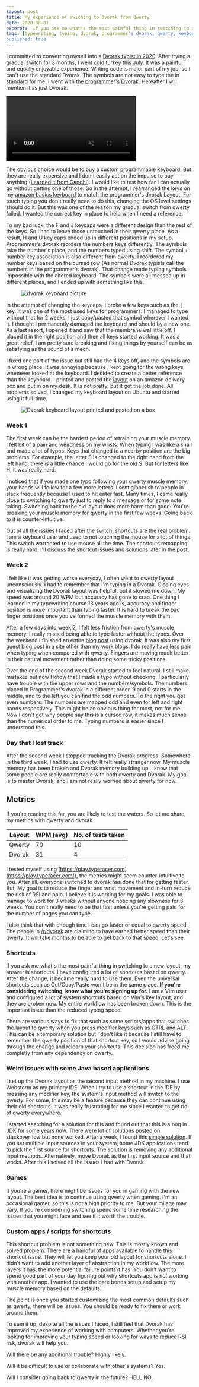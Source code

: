 ```yaml
---
layout: post
title: My experience of swiching to Dvorak from Qwerty
date: 2020-08-01
excerpt:  If you ask me what's the most painful thing in switching to a new layout, my answer is shortcuts. I have configured a lot of shortcuts based on qwerty. After the change, it became really hard to use them. Even the universal shortcuts such as Cut/Copy/Paste won't be in the same place.
tags: [typewriting, typing, dvorak, programmer's dvorak, qwerty, keyboard, rsi]
published: true
---
```


I committed to converting myself into a [Dvorak typist in 2020](https://vignesh.pro/qwerty-to-dvorak/). After trying a gradual switch for 3 months, I went cold turkey this July. It was a painful and equally enjoyable experience. Writing code is major part of my job, so I can't use the standard Dvorak. The symbols are not easy to type the in standard for me. I went with the [programmer's Dvorak](https://www.kaufmann.no/roland/dvorak/). Hereafter I will mention it as just Dvorak.

<video controls width="350" class="twitter-tweet" autoplay loop muted>

    <source src="/assets/img/posts/qwerty-to-dvorak-2/simply.webm"
            type="video/webm">

    <source src="/assets/img/posts/qwerty-to-dvorak-2/simply.mp4"
            type="video/mp4">

    Sorry, your browser doesn't support embedded videos.
</video>

The obvious choice would be to buy a custom programmable keyboard. But they are really expensive and I don't easily act on the impulse to buy anything ([Learned it from Gandhi](https://viewthroughmywindow.com/the-minimalist-gandhi/)). I would like to test how far I can actually go without getting one of those. So in the attempt, I rearranged the keys on my [amazon basics keyboard](https://amzn.to/3jGzD02) to match the programmer's dvorak Layout. For touch typing you don't really need to do this, changing the OS level settings should do it. But this was one of the reason my gradual switch from qwerty failed. I wanted the correct key in place to help when I need a reference.

To my bad luck, the F and J keycaps were a different design than the rest of the keys. So I had to leave those untouched in their qwerty place. As a result, H and U key caps ended up in different positions in my setup. Programmer's dvorak reorders the numbers keys differently. The symbols take the number's place, and the numbers typed using shift. The symbol + number key association is also different from qwerty. I reordered my number keys based on the cursed row (As normal Dvorak typists call the numbers in the programmer's dvorak). That change made typing symbols impossible with the altered keyboard. The symbols were all messed up in different places, and I ended up with something like this.

<figure>
	<img alt="dvorak keyboard picture" src="/assets/img/posts/qwerty-to-dvorak-2/keyboard.jpeg">
</figure>

In the attempt of changing the keycaps, I broke a few keys such as the `{` key. It was one of the most used keys for programmers. I managed to type without that for 2 weeks. I just copy/pasted that symbol wherever I wanted it. I thought I permanently damaged the keyboard and should by a new one. As a last resort, I opened it and saw that the membrane wal little off. I placed it in the right position and then all keys started working. It was a great relief, I am pretty sure breaking and fixing things by yourself can be as satisfying as the sound of a mech.

I fixed one part of the issue but still had the 4 keys off, and the symbols are in wrong place. It was annoying because I kept going for the wrong keys whenever looked at the keyboard. I decided to create a better reference than the keyboard. I printed and pasted the [layout](https://www.kaufmann.no/roland/dvorak/) on an amazon delivery box and put in on my desk. It is not pretty, but it got the job done. All problems solved, I changed my keyboard layout on Ubuntu and started using it full-time.

<figure>
	<img alt="Dvorak keyboard layout printed and pasted on a box" src="/assets/img/posts/qwerty-to-dvorak-2/reference.jpeg">
</figure>

### Week 1

The first week can be the hardest period of retraining your muscle memory. I felt bit of a pain and weirdness on my wrists. When typing I was like a snail and made a lot of typos. Keys that changed to a nearby position are the big problems. For example, the letter S is changed to the right hand from the left hand, there is a little chance I would go for the old S. But for letters like H, it was really hard.

I noticed that if you made one typo following your qwerty muscle memory, your hands will follow for a few more letters. I sent gibberish to people in slack frequently because I used to hit enter fast. Many times, I came really close to switching to qwerty just to reply to a message or for some note taking. Switching back to the old layout does more harm than good. You're breaking your muscle memory for qwerty in the first few weeks. Going back to it is counter-intuitive.

Out of all the issues I faced after the switch, shortcuts are the real problem. I am a keyboard user and used to not touching the mouse for a lot of things. This switch warranted to use mouse all the time. The shortcuts remapping is really hard. I'll discuss the shortcut issues and solutions later in the post.

### Week 2

I felt like it was getting worse everyday, I often went to qwerty layout unconsciously. I had to remember that I'm typing in a Dvorak. Closing eyes and visualizing the Dvorak layout was helpful, but it slowed me down. My speed was around 20 WPM but accuracy has gone to crap. One thing I learned in my typewriting course 13 years ago is, accuracy and finger position is more important than typing faster. It is hard to break the bad finger positions once you've formed the muscle memory with them.

After a few days into week 2, I felt less friction from qwerty's muscle memory. I really missed being able to type faster without the typos. Over the weekend I finished an entire [blog post](https://errorsshouldneverpasssilently.com/5-mistakes-i-made-as-a-beginner-with-angular-js/) using dvorak. It was also my first guest blog post in a site other than my work blogs. I do really have less pain when typing when compared with qwerty. Fingers are moving much better in their natural movement rather than doing some tricky positions.

Over the end of the second week Dvorak started to feel natural. I still make mistakes but now I know that I made a typo without checking. I particularly have trouble with the upper rows and the numbers/symbols. The numbers placed in Programmer's dvorak in a different order. 9 and 0 starts in the middle, and to the left you can find the odd numbers. To the right you got even numbers. The numbers are mapped odd and even for left and right hands respectively. This might be an obvious thing for most, not for me. Now I don't get why people say this is a cursed row, it makes much sense than the numerical order to me. Typing numbers is easier since I understood this.

### Day that I lost track

After the second week I stopped tracking the Dvorak progress. Somewhere in the third week, I had to use qwerty. It felt really stranger now. My muscle memory has been broken and Dvorak memory building up. I know that some people are really comfortable with both qwerty and Dvorak. My goal is to master Dvorak, and I am not really worried about qwerty for now.

## Metrics

If you're reading this far, you are likely to test the waters. So let me share my metrics with qwerty and dvorak.

| Layout | WPM (avg) | No. of tests taken |
|--------|-----------|--------------------|
| Qwerty |    70     |         10         |
| Dvorak |    31     |         4          |

I tested myself using [https://play.typeracer.com](https://play.typeracer.com/), the metrics might seem counter-intuitive to you. After all, everyone switched to dvorak has done that for getting faster. But, My goal is to reduce the finger and wrist movement and in-turn reduce the risk of RSI and pain. I believe it is working for my goals. I was able to manage to work for 3 weeks without anyone noticing any slowness for 3 weeks. You don't really need to be that fast unless you're getting paid for the number of pages you can type.

I also think that with enough time I can go faster or equal to qwerty speed. The people in [/r/dvorak](https://www.reddit.com/r/dvorak) are claiming to have earned better speed than their qwerty. It will take months to be able to get back to that speed. Let's see.

### Shortcuts

If you ask me what's the most painful thing in switching to a new layout, my answer is shortcuts. I have configured a lot of shortcuts based on qwerty. After the change, it became really hard to use them. Even the universal shortcuts such as Cut/Copy/Paste won't be in the same place. **If you're considering switching, know what you're signing up for.** I am a Vim user and configured a lot of system shortcuts based on Vim's key layout, and they are broken now. My entire workflow has been broken down. This is the important issue than the reduced typing speed.

There are various ways to fix that such as some scripts/apps that switches the layout to qwerty when you press modifier keys such as CTRL and ALT. This can be a temporary solution but I don't like it because I still have to remember the qwerty position of that shortcut key, so I would advise going through the change and relearn your shortcuts. This decision has freed me completly from any dependency on qwerty.

### Weird issues with some Java based applications

I set up the Dvorak layout as the second input method in my machine. I use Webstorm as my primary IDE. When I try to use a shortcut in the IDE by pressing any modifier key, the system's input method will switch to the qwerty. For some, this may be a feature because they can continue using their old shortcuts. It was really frustrating for me since I wanted to get rid of qwerty everywhere.

I started searching for a solution for this and found out that this is a bug in JDK for some years now. There were lot of solutions posted on stackoverflow but none worked. After a week, I found this [simple solution](https://stackoverflow.com/a/40152268/3098872). If you set multiple input sources in your system, some JDK applications tend to pick the first source for shortcuts. The solution is removing any additional input methods. Alternatively, move Dvorak as the first input source and that works. After this I solved all the issues I had with Dvorak.

### Games

If you're a gamer, there might be issues for you in gaming with the new layout. The best idea is to continue using qwerty when gaming. I'm an occasional gamer, so this is not a high priority to me. But your milage may vary. If you're considering switching spend some time researching the issues that you might face and see if it worth the trouble.

### Custom apps / scripts for shortcuts

This shortcut problem is not something new. This is mostly known and solved problem.  There are a handful of apps available to handle this shortcut issue. They will let you keep your old layout for shortcuts alone. I didn't want to add another layer of abstraction in my workflow. The more layers it has, the more potential failure points it has. You don't want to spend good part of your day figuring out why shortcuts app is not working with another app. I wanted to use the bare bones setup and setup my muscle memory based on the defaults.

The point is once you started customizing the most common defaults such as qwerty, there will be issues. You should be ready to fix them or work around them.

To sum it up, despite all the issues I faced, I still feel that Dvorak has improved my experience of working with computers. Whether you're looking for improving your typing speed or looking for ways to reduce RSI risk, dvorak will help you.

Will there be any additional trouble?
Highly likely.

Will it be difficult to use or collaborate with other's systems?
Yes. 

Will I consider going back to qwerty in the future? HELL NO.
